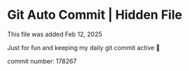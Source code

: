 # Git Auto Commit | Hidden File

This file was added Feb 12, 2025

Just for fun and keeping my daily git commit active 🤪

commit number: 178267
